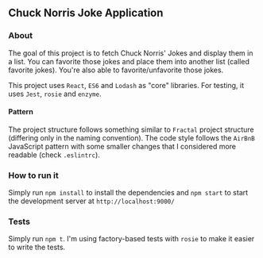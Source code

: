 ## Chuck Norris Joke Application

### About
The goal of this project is to fetch Chuck Norris' Jokes and display them in a list. You can favorite those jokes and place them into another list (called favorite jokes). You're also able to favorite/unfavorite those jokes.

This project uses `React`, `ES6` and `Lodash` as "core" libraries. For testing, it uses `Jest`,
`rosie` and `enzyme`.

#### Pattern
The project structure follows something similar to `Fractal` project structure (differing only in the naming convention).
The code style follows the `AirBnB` JavaScript pattern with some smaller changes that I considered more readable (check `.eslintrc`).
 

### How to run it
Simply run `npm install` to install the dependencies and `npm start` to start the development server
at `http://localhost:9000/`

### Tests
Simply run `npm t`. I'm using factory-based tests with `rosie` to make it easier to write the tests.

